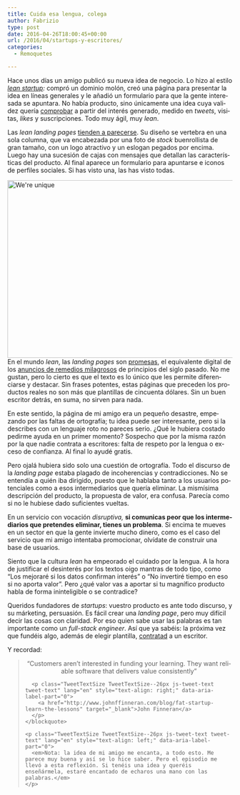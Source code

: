 ```yaml
---
title: Cuida esa lengua, colega
author: Fabrizio
type: post
date: 2016-04-26T18:00:45+00:00
url: /2016/04/startups-y-escritores/
categories:
  - Remoquetes

---
```

<div class="js-tweet-text-container">
  <p class="TweetTextSize js-tweet-text tweet-text" lang="es" data-aria-label-part="0">
    Hace unos días un amigo publicó su nueva idea de negocio. Lo hizo al estilo <em><a href="http://theleanstartup.com/principles">lean startup</a>: </em>compró un dominio molón, creó una página para presentar la idea en líneas generales y le añadió un formulario para que la gente interesada se apuntara. No había producto, sino únicamente una idea cuya validez quería <a href="https://medium.com/@joelgascoigne/how-to-successfully-validate-your-idea-with-a-landing-page-mvp-ef3c2d02dc51#.egqelhcxs">comprobar</a> a partir del interés generado, medido en <em>tweets</em>, visitas, <em>likes</em> y suscripciones. Todo muy ágil, muy <em>lean</em>.
  </p>
  
  <p class="TweetTextSize js-tweet-text tweet-text" lang="es" data-aria-label-part="0">
    Las<em> lean landing pages</em> <a href="http://www.novolume.co.uk/blog/all-websites-look-the-same/">tienden a parecerse</a>. Su diseño se vertebra en una sola columna, que va encabezada por una foto de <em>stock&nbsp;</em>buenrollista de gran tamaño, con un logo atractivo y un eslogan pegados por encima. Luego hay una sucesión de cajas con mensajes que detallan las características del producto. Al final aparece un formulario para apuntarse e iconos de perfiles sociales. Si has visto una, las has visto todas.
  </p>
  
  <p class="TweetTextSize js-tweet-text tweet-text" lang="es" data-aria-label-part="0">
    <img class="aligncenter size-full wp-image-244780769" src="https://i2.wp.com/remoquete.com/wp-content/uploads/2016/04/template-01--e1461679402941.png?resize=640%2C398" alt="We're unique" width="640" height="398"  data-recalc-dims="1" />En el mundo <em>lean</em>, las <em>landing pages</em> son <a href="http://ramlijohn.com/a-landing-page-is-not-a-minimum-viable-product/">promesas</a>, el equivalente digital de los <a href="http://www.dailymail.co.uk/news/article-2198086/Victorian-adverts-health-remedies-laden-cocaine-morphine-alcohol.html">anuncios de remedios milagrosos</a> de principios del siglo pasado. No me gustan, pero lo cierto es que el texto es lo único que les permite diferenciarse y destacar. Sin frases potentes, estas páginas que preceden los productos reales no son más que plantillas de cincuenta dólares. Sin un buen escritor detrás, en suma, no sirven para nada.
  </p>
  
  <p class="TweetTextSize js-tweet-text tweet-text" lang="es" data-aria-label-part="0">
    En este sentido, la página de mi amigo era un pequeño desastre, empezando por las faltas de ortografía; tu idea puede ser interesante, pero si la describes con un lenguaje roto no pareces serio. ¿Qué le hubiera costado pedirme ayuda en un primer momento? Sospecho que por la misma razón por la que nadie contrata a escritores: falta de respeto por la lengua o exceso de confianza. Al final lo ayudé gratis.
  </p>
  
  <p class="TweetTextSize js-tweet-text tweet-text" lang="es" data-aria-label-part="0">
    Pero ojalá hubiera sido solo una cuestión de ortografía. Todo el discurso de la <em>landing page</em> estaba plagado de incoherencias y contradicciones. No se entendía a quién iba dirigido, puesto que le hablaba tanto a los usuarios potenciales como a esos intermediarios que quería eliminar. La mismísima descripción del producto, la propuesta de valor, era confusa. Parecía como si no le hubiese dado suficientes vueltas.
  </p>
  
  <p class="TweetTextSize js-tweet-text tweet-text" lang="es" data-aria-label-part="0">
    En un servicio con vocación <em>disruptiva,</em> <strong>si comunicas peor que los intermediarios que pretendes eliminar, tienes un problema</strong>. Si encima te mueves en un sector en que la gente invierte mucho dinero, como es el caso del servicio que mi amigo intentaba promocionar, olvídate de construir una base de usuarios.
  </p>
</div>

<div class="js-tweet-text-container">
  <p class="TweetTextSize js-tweet-text tweet-text" lang="es" data-aria-label-part="0">
    Siento que la cultura <em>lean</em> ha empeorado el cuidado por la lengua. A la hora de justificar el desinterés por los textos oigo mantras de todo tipo, como &#8220;Los mejoraré si los datos confirman interés&#8221; o &#8220;No invertiré tiempo en eso si no aporta valor&#8221;. Pero ¿qué valor vas a aportar si tu magnífico producto habla de forma ininteligible o se contradice?
  </p>
</div>

<div class="js-tweet-text-container">
  <p class="TweetTextSize js-tweet-text tweet-text" lang="en" data-aria-label-part="0">
    Queridos fundadores de <em>startups</em>: vuestro producto es ante todo discurso, y su márketing, persuasión. Es fácil crear una <em>landing page</em>, pero muy difícil decir las cosas con claridad. Por eso quien sabe usar las palabras es tan importante como un <em>full-stack engineer</em>. Así que ya sabéis: la próxima vez que fundéis algo, además de elegir plantilla,&nbsp;<a href="http://remoquete.com/2015/09/si-las-empresas/">contratad</a> a un escritor.
  </p>
  
  <p class="TweetTextSize js-tweet-text tweet-text" lang="en" data-aria-label-part="0">
    Y recordad:
  </p>
  
  <div class="js-tweet-text-container">
    <blockquote>
      <p class="TweetTextSize TweetTextSize--26px js-tweet-text tweet-text" lang="en" style="text-align: center;" data-aria-label-part="0">
        &#8220;Customers aren’t interested in funding your learning. They want reliable software that delivers value consistently&#8221;
      </p>
      
      <p class="TweetTextSize TweetTextSize--26px js-tweet-text tweet-text" lang="en" style="text-align: right;" data-aria-label-part="0">
        <a href="http://www.johnffinneran.com/blog/fat-startup-learn-the-lessons" target="_blank">John Finneran</a>
      </p>
    </blockquote>
    
    <p class="TweetTextSize TweetTextSize--26px js-tweet-text tweet-text" lang="en" style="text-align: left;" data-aria-label-part="0">
      <em>Nota: la idea de mi amigo me encanta, a todo esto. Me parece muy buena y así se lo hice saber. Pero el episodio me llevó a esta reflexión. Si tenéis una idea y queréis enseñármela, estaré encantado de echaros una mano con las palabras.</em>
    </p>
  </div>
</div>